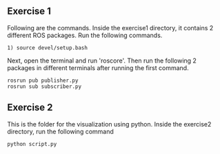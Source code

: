 ## Exercise 1

Following are the commands. Inside the exercise1 directory, it contains 2 different ROS packages. Run the following commands.
```shell
1) source devel/setup.bash
```
Next, open the terminal and run 'roscore'. Then run the following 2 packages in different terminals after running the first command.
```shell
rosrun pub publisher.py
rosrun sub subscriber.py
```

## Exercise 2

This is the folder for the visualization using python. Inside the exercise2 directory, run the following command
```shell
python script.py
```

